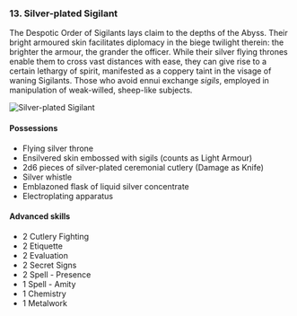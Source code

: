 ### 13. Silver-plated Sigilant

The Despotic Order of Sigilants lays claim to the depths of the Abyss. Their bright armoured skin facilitates diplomacy in the biege twilight therein: the brighter the armour, the grander the officer. While their silver flying thrones enable them to cross vast distances with ease, they can give rise to a certain lethargy of spirit, manifested as a coppery taint in the visage of waning Sigilants. Those who avoid ennui exchange *sigils*, employed in manipulation of weak-willed, sheep-like subjects.

<img class="float-right" title="Silver-plated Sigilant" src="./images/silver-plated_sigilant.png">

#### Possessions

* Flying silver throne
* Ensilvered skin embossed with sigils (counts as Light Armour)
* 2d6 pieces of silver-plated ceremonial cutlery (Damage as Knife)
* Silver whistle
* Emblazoned flask of liquid silver concentrate
* Electroplating apparatus

#### Advanced skills

* 2 Cutlery Fighting
* 2 Etiquette
* 2 Evaluation
* 2 Secret Signs
* 2 Spell - Presence
* 1 Spell - Amity
* 1 Chemistry
* 1 Metalwork
